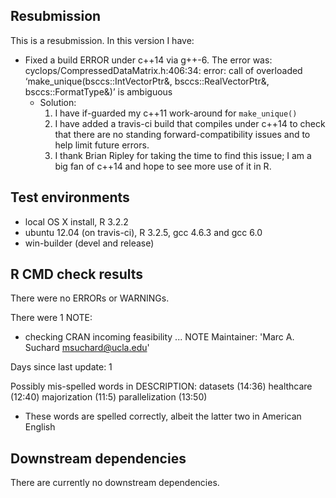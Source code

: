 ## Resubmission
This is a resubmission. In this version I have:

* Fixed a build ERROR under c++14 via g++-6.  The error was:
    cyclops/CompressedDataMatrix.h:406:34: error: call of overloaded ‘make_unique(bsccs::IntVectorPtr&, bsccs::RealVectorPtr&, bsccs::FormatType&)’ is ambiguous
  - Solution: 
    1. I have if-guarded my c++11 work-around for `make_unique()`
    2. I have added a travis-ci build that compiles under c++14 to check that there are no standing forward-compatibility issues and to help limit future errors.
    3. I thank Brian Ripley for taking the time to find this issue; I am a big fan of c++14 and hope to see more use of it in R. 

## Test environments
* local OS X install, R 3.2.2
* ubuntu 12.04 (on travis-ci), R 3.2.5, gcc 4.6.3 and gcc 6.0
* win-builder (devel and release)

## R CMD check results
There were no ERRORs or WARNINGs.

There were 1 NOTE:

* checking CRAN incoming feasibility ... NOTE
Maintainer: 'Marc A. Suchard <msuchard@ucla.edu>'

Days since last update: 1

Possibly mis-spelled words in DESCRIPTION:
  datasets (14:36)
  healthcare (12:40)
  majorization (11:5)
  parallelization (13:50)
  
  - These words are spelled correctly, albeit the latter two in American English 

## Downstream dependencies
There are currently no downstream dependencies.
